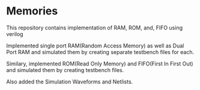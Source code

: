 # Memories
This repository contains implementation of RAM, ROM, and, FIFO using verilog  

Implemented single port RAM(Random Access Memory) as well as Dual Port RAM and simulated them by creating separate testbench files for each.  

Similary, implemented ROM(Read Only Memory) and FIFO(First In First Out) and simulated them by creating testbench files.  

Also added the Simulation Waveforms and Netlists.
